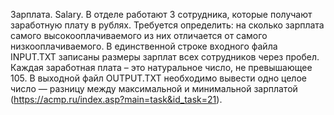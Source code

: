 Зарплата. Salary. В отделе работают 3 сотрудника, которые получают заработную плату в рублях. Требуется определить: на сколько зарплата самого высокооплачиваемого из них отличается от самого низкооплачиваемого. В единственной строке входного файла INPUT.TXT записаны размеры зарплат всех сотрудников через пробел. Каждая заработная плата – это натуральное число, не превышающее 105. В выходной файл OUTPUT.TXT необходимо вывести одно целое число — разницу между максимальной и минимальной зарплатой (https://acmp.ru/index.asp?main=task&id_task=21).

